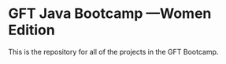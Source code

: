 # **GFT Java Bootcamp —Women Edition**
This is the repository for all of the projects in the GFT Bootcamp. 
